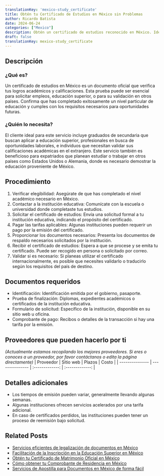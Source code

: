```yaml
---
translationKey: 'mexico-study_certificate'
title: Obtén tu Certificado de Estudios en México sin Problemas
author: Ricardo Batista
date: 2024-06-24
categories: ["Mexico"]
description: Obtén un certificado de estudios reconocido en México. Ideal para empleo, educación adicional y validación internacional.
draft: false
translationKey: mexico-study_certificate
---
```


## Descripción
### ¿Qué es?
Un certificado de estudios en México es un documento oficial que verifica tus logros académicos y calificaciones. Esta prueba puede ser esencial para solicitar empleos, educación superior, o para su validación en otros países. Confirma que has completado exitosamente un nivel particular de educación y cumples con los requisitos necesarios para oportunidades futuras.

### ¿Quién lo necesita?
El cliente ideal para este servicio incluye graduados de secundaria que buscan aplicar a educación superior, profesionales en busca de oportunidades laborales, e individuos que necesitan validar sus calificaciones académicas en el extranjero. Este servicio también es beneficioso para expatriados que planean estudiar o trabajar en otros países como Estados Unidos o Alemania, donde es necesario demostrar la educación proveniente de México.

## Procedimiento

1. Verificar elegibilidad: Asegúrate de que has completado el nivel académico necesario en México.
2. Contactar a la institución educativa: Comunícate con la escuela o universidad donde completaste tus estudios.
3. Solicitar el certificado de estudios: Envía una solicitud formal a tu institución educativa, indicando el propósito del certificado.
4. Pagar las tarifas aplicables: Algunas instituciones pueden requerir un pago por la emisión del certificado.
5. Proporcionar los documentos necesarios: Presenta los documentos de respaldo necesarios solicitados por la institución.
6. Recibir el certificado de estudios: Espera a que se procese y se emita tu certificado. Puede ser recogido en persona o solicitado por correo.
7. Validar si es necesario: Si planeas utilizar el certificado internacionalmente, es posible que necesites validarlo o traducirlo según los requisitos del país de destino.

## Documentos requeridos

- Identificación: Identificación emitida por el gobierno, pasaporte.
- Prueba de finalización: Diplomas, expedientes académicos o certificados de la institución educativa.
- Formulario de solicitud: Específico de la institución, disponible en su sitio web u oficina.
- Comprobante de pago: Recibos o detalles de la transacción si hay una tarifa por la emisión.

## Proveedores que pueden hacerlo por ti
_(Actualmente estamos recopilando los mejores proveedores. Si eres o conoces a un proveedor, por favor contáctanos o edita la página directamente)_
| Proveedor        |     Sitio web    |     Plazos    |       Costo      |
| --------------- | --------------- |  :-------------: | :-------------: |

## Detalles adicionales

- Los tiempos de emisión pueden variar, generalmente llevando algunas semanas.
- Algunas instituciones ofrecen servicios acelerados por una tarifa adicional.
- En caso de certificados perdidos, las instituciones pueden tener un proceso de reemisión bajo solicitud.
## Related Posts

- [Servicios eficientes de legalización de documentos en México](https://tramitit.com/es/guides/mexico/legalización_de_documentos/)
- [Facilitación de la Inscripción en la Educación Superior en México](https://tramitit.com/es/guides/mexico/inscripción_a_educación_superior/)
- [Obtén tu Certificado de Matrimonio Oficial en México](https://tramitit.com/es/guides/mexico/acta_de_matrimonio/)
- [Cómo obtener tu Comprobante de Residencia en México](https://tramitit.com/es/guides/mexico/carta_de_residencia/)
- [Servicios de Apostilla para Documentos en México de forma fácil](https://tramitit.com/es/guides/mexico/apostilla_de_documentos/)